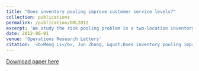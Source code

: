 ```yaml
---
title: "Does inventory pooling improve customer service levels?"
collection: publications
permalink: /publication/ORL2012
excerpt: 'We study the risk pooling problem in a two-location inventory system, and analytically demonstrate that pooling improves the Type-I service levels at both locations. We also present an example showing that pooling may reduce the Type-II service levels at both locations.'
date: 2012-06-01
venue: 'Operations Research Letters'
citation: '<b>Meng Li</b>, Jun Zhang, &quot;Does inventory pooling improve customer service levels?&quot; <i>Operations Research Letters</i>, 2012, 40(12), 96–98.'
---
```


[Download paper here](https://www.sciencedirect.com/science/article/abs/pii/S0167637711001398)
